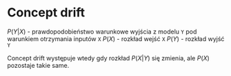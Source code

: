 # Concept drift
$P(Y|X)$ - prawdopodobieństwo warunkowe wyjścia z modelu `Y` pod warunkiem otrzymania inputów `X`
$P(X)$ - rozkład wejść `X`
$P(Y)$ - rozkład wyjść `Y`

Concept drift występuje wtedy gdy rozkład $P(X|Y)$ się zmienia, ale $P(X)$ pozostaje takie same.

